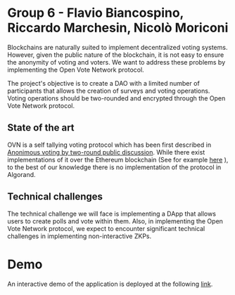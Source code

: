 # Group 6 - Flavio Biancospino, Riccardo Marchesin, Nicolò Moriconi

Blockchains are naturally suited to implement decentralized voting systems. However, given the public nature of the blockchain, it is not easy to ensure the anonymity of voting and voters. We want to address these problems by implementing the Open Vote Network protocol. 

The project's objective is to create a DAO with a limited number of participants that allows the creation of surveys and voting operations. Voting operations should be two-rounded and encrypted through the Open Vote Network protocol.

## State of the art
 OVN is a self tallying voting protocol which has been first described in [Anonimous voting by two-round public discussion](http://homepages.cs.ncl.ac.uk/feng.hao/files/OpenVote_IET.pdf). While there exist implementations of it over the Ethereum blockchain (See for example [here](https://github.com/stonecoldpat/anonymousvoting) ), to the best of our knowledge there is no implementation of the protocol in Algorand. 
 
 ## Technical challenges
The technical challenge we will face is implementing a DApp that allows users to create polls and vote within them. Also, in implementing the Open Vote Network protocol, we expect to encounter significant technical challenges in implementing non-interactive ZKPs.

# Demo

An interactive demo of the application is deployed at the following [link](https://dao-proposal-group-6.fly.dev/).
